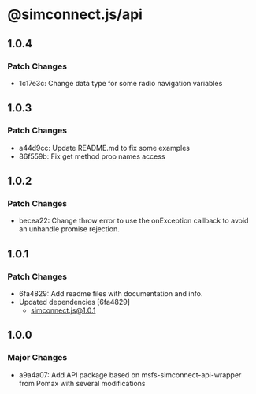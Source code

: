 # @simconnect.js/api

## 1.0.4

### Patch Changes

- 1c17e3c: Change data type for some radio navigation variables

## 1.0.3

### Patch Changes

- a44d9cc: Update README.md to fix some examples
- 86f559b: Fix get method prop names access

## 1.0.2

### Patch Changes

- becea22: Change throw error to use the onException callback to avoid an unhandle promise rejection.

## 1.0.1

### Patch Changes

- 6fa4829: Add readme files with documentation and info.
- Updated dependencies [6fa4829]
  - simconnect.js@1.0.1

## 1.0.0

### Major Changes

- a9a4a07: Add API package based on msfs-simconnect-api-wrapper from Pomax with several modifications

